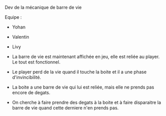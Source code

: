 Dev de la mécanique de barre de vie

Equipe : 
- Yohan
- Valentin
- Livy


- La barre de vie est maintenant affichée en jeu, elle est reliée au player. Le tout est fonctionnel.
- Le player perd de la vie quand il touche la boite et il a une phase d'invincibilité.
- La boite a une barre de vie qui lui est reliée, mais elle ne prends pas encore de degats.

- On cherche à faire prendre des degats à la boite et à faire disparaitre la barre de vie quand cette derniere n'en prends pas. 



